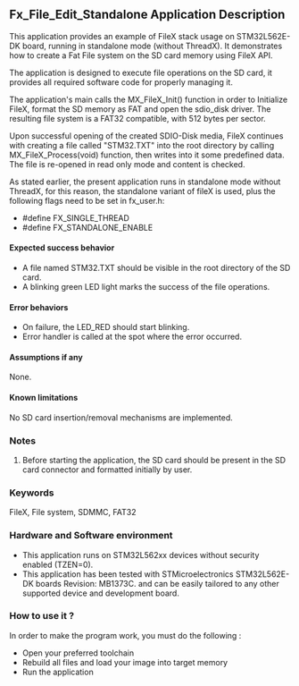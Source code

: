 ## <b>Fx_File_Edit_Standalone Application Description</b>

This application provides an example of FileX stack usage on STM32L562E-DK board, running in standalone mode (without ThreadX). It demonstrates how to create a Fat File system on the SD card memory using FileX API.

The application is designed to execute file operations on the SD card, it provides all required software code for properly managing it.

The application's main calls the MX_FileX_Init() function in order to Initialize FileX, format the SD memory as FAT and open the sdio_disk driver. The resulting file system is a FAT32 compatible, with 512 bytes per sector.

Upon successful opening of the created SDIO-Disk media, FileX continues with creating a file called "STM32.TXT" into the root directory by calling MX_FileX_Process(void) function, then writes into it some predefined data. The file is re-opened in read only mode and content is checked.


As stated earlier, the present application runs in standalone mode without ThreadX, for this reason, the standalone variant of fileX is used, plus the following flags need to be set in fx_user.h:

-  #define FX_SINGLE_THREAD
-  #define FX_STANDALONE_ENABLE

#### <b>Expected success behavior</b>

- A file named STM32.TXT should be visible in the root directory of the SD card.
- A blinking green LED light marks the success of the file operations.

#### <b>Error behaviors</b>

- On failure, the LED_RED should start blinking.
- Error handler is called at the spot where the error occurred.

#### <b>Assumptions if any</b>
None.

#### <b>Known limitations</b>

No SD card insertion/removal mechanisms are implemented.

### <b>Notes</b>

 1. Before starting the application, the SD card should be present in the SD card connector and formatted initially by user.


### <b>Keywords</b>

FileX, File system, SDMMC, FAT32


### <b>Hardware and Software environment</b>

  - This application runs on STM32L562xx devices without security enabled (TZEN=0).
  - This application has been tested with STMicroelectronics STM32L562E-DK boards Revision: MB1373C.
    and can be easily tailored to any other supported device and development board.

### <b>How to use it ?</b>

In order to make the program work, you must do the following :

  - Open your preferred toolchain
  - Rebuild all files and load your image into target memory
  - Run the application